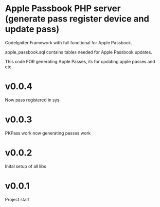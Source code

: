 Apple Passbook PHP server (generate pass register device and update pass)
======================================



CodeIgniter Framework with full functional for Apple Passbook.

apple_passbook.sql contains tables needed for Apple Passbook updates. 

This code FOR generating Apple Passes, its for updating apple passes and etc.

v0.0.4
=======================================
Now pass registered in sys

v0.0.3
=======================================
PKPass work now generating passes work

v0.0.2
=======================================
Inital setup of all libs

v0.0.1
=======================================
Project start
